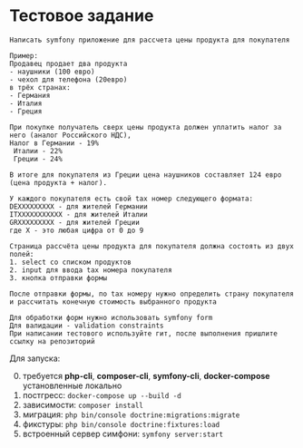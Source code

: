 # Тестовое задание

```
Написать symfony приложение для рассчета цены продукта для покупателя

Пример:
Продавец продает два продукта
- наушники (100 евро)
- чехол для телефона (20евро)
в трёх странах:
- Германия
- Италия
- Греция

При покупке получатель сверх цены продукта должен уплатить налог за него (аналог Российского НДС),
Налог в Германии - 19%
 Италии - 22%
 Греции - 24%

В итоге для покупателя из Греции цена наушников составляет 124 евро (цена продукта + налог).

У каждого покупателя есть свой tax номер следующего формата:
DEXXXXXXXXX - для жителей Германии
ITXXXXXXXXXXX - для жителей Италии
GRXXXXXXXXX - для жителей Греции
где X - это любая цифра от 0 до 9

Страница рассчёта цены продукта для покупателя должна состоять из двух полей:
1. select со списком продуктов
2. input для ввода tax номера покупателя
3. кнопка отправки формы

После отправки формы, по tax номеру нужно определить страну покупателя и рассчитать конечную стоимость выбранного продукта

Для обработки форм нужно использовать symfony form
Для валидации - validation constraints
При написании тестового используйте гит, после выполнения пришлите ссылку на репозиторий
```

Для запуска:

0) требуется **php-cli**, **composer-cli**, **symfony-cli**, **docker-compose** установленные локально
1) постгресс: ```docker-compose up --build -d```
2) зависимости: ```composer install```
3) миграция: ```php bin/console doctrine:migrations:migrate```
4) фикстуры: ```php bin/console doctrine:fixtures:load```
5) встроенный сервер симфони: ```symfony server:start```